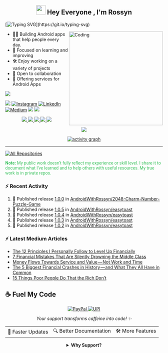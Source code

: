 <h2 align="center"><img src="https://emojis.slackmojis.com/emojis/images/1531849430/4246/blob-sunglasses.gif?1531849430" width="30"/> Hey Everyone , I'm Rossyn</h2>

<p align="center">

[![Typing SVG](https://readme-typing-svg.demolab.com?font=Roboto,sans-serif&size=40&pause=1000&color=40c463&center=true&vCenter=true&random=false&width=1200&lines=%F0%9F%92%BB+%22Crafting+Code%2C+Building+Dreams%22;+%F0%9F%92%BB+Welcome+to+My+GitHub+Universe!)](https://git.io/typing-svg)
</p>



<img align="right" alt="Coding" width="300" src="https://github.com/AndroidWithRossyn/AndroidWithRossyn/assets/118904953/f01daec3-1d1c-4f83-89e5-7454d9a573ad">

- 👨‍💻 Building Android apps that help people every day.
- 📖 Focused on learning and improving
- 🛠️ Enjoy working on a variety of projects
- 👥 Open to collaboration
- 🔧 Offering services for Android Apps


<div align="start">

  ![](https://komarev.com/ghpvc/?username=AndroidWithRossyn&style=flat&color=brightgreen)

</div>

<div align="start">
  
<a href="mailto:banrossyn@gmail.com"><img src="https://img.shields.io/badge/Gmail-EA4335.svg?logo=Gmail&logoColor=white"></a>
[![Instagram](https://img.shields.io/badge/Instagram-%23E4405F.svg?logo=Instagram&logoColor=white)](https://instagram.com/rohitraj.khorwal) [![LinkedIn](https://img.shields.io/badge/LinkedIn-%230077B5.svg?logo=linkedin&logoColor=white)](https://www.linkedin.com/in/rohitrajkhorwal/) [![Medium](https://img.shields.io/badge/Medium-12100E?logo=medium&logoColor=white)](https://medium.com/@rohitrajkhorwal) 
<a href="https://t.me/banrossyn" target="_blank"><img src="https://img.shields.io/badge/Telegram-26A5E4.svg?logo=Telegram&logoColor=white"></a>
<a href="https://wa.me/+919694260426/" target="_blank"><img src="https://img.shields.io/badge/WhatsApp-25D366.svg?logo=WhatsApp&logoColor=white">
</div>



<div align="center">

![](http://github-profile-summary-cards.vercel.app/api/cards/profile-details?username=AndroidWithRossyn&theme=github_dark)
![](http://github-profile-summary-cards.vercel.app/api/cards/stats?username=AndroidWithRossyn&theme=github_dark)
![](http://github-profile-summary-cards.vercel.app/api/cards/productive-time?username=AndroidWithRossyn&theme=github_dark&utcOffset=8)
![](http://github-profile-summary-cards.vercel.app/api/cards/repos-per-language?username=AndroidWithRossyn&theme=github_dark)
![](http://github-profile-summary-cards.vercel.app/api/cards/most-commit-language?username=AndroidWithRossyn&theme=github_dark)
<p align="center">
  <img alig src="https://github-profile-trophy.vercel.app/?username=AndroidWithRossyn&theme=onedark&column=-1&title=Repositories,Stars,Commits,Followers,PullRequest,MultipleLang&margin-w=10" />
</p>

[![activity graph](https://github-readme-activity-graph.vercel.app/graph?username=androidwithrossyn&bg_color=0d1117&color=ffffff&line=40c463&point=fff7e0&area=true&hide_border=true)](https://github.com/AndroidWithRossyn/github-readme-activity-graph)

</div>

---


<p align="left">
<a href="https://github.com/AndroidWithRossyn?tab=repositories&sort=stargazers"><img alt="All Repositories" title="All Repositories" src="https://custom-icon-badges.demolab.com/badge/-Click%20Here%20For%20All%20My%20Repos-1F222E?style=for-the-badge&logoColor=white&logo=repo"/></a>
  
<span style="color:#40c463; font-family: Roboto, sans-serif;"><b>Note: </b>My public work doesn’t fully reflect my experience or skill level. I share it to document what I’ve learned and to help others with useful resources. 
My true work is in private repos.</span>  
</p>

### :zap: Recent Activity

<!--START_SECTION:activity-->
1. 🚀 Published release [1.0.0](https://github.com/AndroidWithRossyn/2048-Charm-Number-Puzzle-Game/releases/tag/1.0.0) in [AndroidWithRossyn/2048-Charm-Number-Puzzle-Game](https://github.com/AndroidWithRossyn/2048-Charm-Number-Puzzle-Game)
2. 🚀 Published release [1.0.5](https://github.com/AndroidWithRossyn/easytoast/releases/tag/1.0.5) in [AndroidWithRossyn/easytoast](https://github.com/AndroidWithRossyn/easytoast)
3. 🚀 Published release [1.0.4](https://github.com/AndroidWithRossyn/easytoast/releases/tag/1.0.4) in [AndroidWithRossyn/easytoast](https://github.com/AndroidWithRossyn/easytoast)
4. 🚀 Published release [1.0.3](https://github.com/AndroidWithRossyn/easytoast/releases/tag/1.0.3) in [AndroidWithRossyn/easytoast](https://github.com/AndroidWithRossyn/easytoast)
5. 🚀 Published release [1.0.2](https://github.com/AndroidWithRossyn/easytoast/releases/tag/1.0.2) in [AndroidWithRossyn/easytoast](https://github.com/AndroidWithRossyn/easytoast)
<!--END_SECTION:activity-->

### :zap: Latest Medium Articles
<!-- ARTICLES:START -->
- [The 12 Principles I Personally Follow to Level Up Financially](https://rohitrajkhorwal.medium.com/the-12-principles-i-personally-follow-to-level-up-financially-5a45cfe1c7dc?source=rss-40883ee5aa3e------2)
- [7 Financial Mistakes That Are Silently Drowning the Middle Class](https://rohitrajkhorwal.medium.com/7-financial-mistakes-that-are-silently-drowning-the-middle-class-53fab4575448?source=rss-40883ee5aa3e------2)
- [Money Flows Towards Service and Value — Not Work and Time](https://rohitrajkhorwal.medium.com/money-flows-towards-service-and-value-not-work-and-time-b9ea95160970?source=rss-40883ee5aa3e------2)
- [The 5 Biggest Financial Crashes in History — and What They All Have in Common](https://rohitrajkhorwal.medium.com/the-5-biggest-financial-crashes-in-history-and-what-they-all-have-in-common-2d87c29eae22?source=rss-40883ee5aa3e------2)
- [15 Things Poor People Do That the Rich Don’t](https://rohitrajkhorwal.medium.com/15-things-poor-people-do-that-the-rich-dont-ad24458a59ca?source=rss-40883ee5aa3e------2)
<!-- ARTICLES:END -->


## ☕ Fuel My Code

<div align="center">
  <a href="https://www.paypal.com/paypalme/banrossyn">
    <img src="https://img.shields.io/badge/Support_My_Work-00457C?style=for-the-badge&logo=paypal&logoColor=white" alt="PayPal"/>
  </a>
   <a href="https://github.com/AndroidWithRossyn/AndroidWithRossyn/blob/main/donate/upi_scan.jpg?raw=true">
    <img src="https://img.shields.io/badge/Support_via_UPI-4CAF50?style=for-the-badge&logo=google-pay&logoColor=white" alt="UPI"/>
  </a>
  <p><i>Your support transforms caffeine into code! ✨</i></p>
  
  <table>
    <tr>
      <td>🚀 Faster Updates</td>
      <td>🔍 Better Documentation</td>
      <td>🛠️ More Features</td>
    </tr>
  </table>
  
  <details>
    <summary><b>Why Support?</b></summary>
    <p>Every contribution helps me dedicate more time to creating high-quality open source Code. Your support directly translates to better software for everyone!</p>
  </details>
</div>


